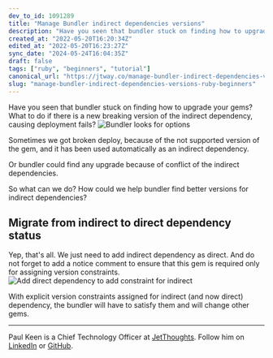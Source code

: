 ```yaml
---
dev_to_id: 1091289
title: "Manage Bundler indirect dependencies versions"
description: "Have you seen that bundler stuck on finding how to upgrade your gems? What to do if there is a new..."
created_at: "2022-05-20T16:20:34Z"
edited_at: "2022-05-20T16:23:27Z"
sync_date: "2024-05-24T16:04:35Z"
draft: false
tags: ["ruby", "beginners", "tutorial"]
canonical_url: "https://jtway.co/manage-bundler-indirect-dependencies-versions-e0ed99ac2bd5?source=friends_link&sk=443e7e5a3e4f97c6cfa99d4e42d717bd"
slug: "manage-bundler-indirect-dependencies-versions-ruby-beginners"
---
```

Have you seen that bundler stuck on finding how to upgrade your gems? What to do if there is a new breaking version of the indirect dependency, causing deployment fails?
![Bundler looks for options](https://dev-to-uploads.s3.amazonaws.com/uploads/articles/4sxis2wl9dy5364bl24a.png)
 
Sometimes we got broken deploy, because of the not supported version of the gem, and it has been used automatically as an indirect dependency.

Or bundler could find any upgrade because of conflict of the indirect dependencies.

So what can we do? How could we help bundler find better versions for indirect dependencies?

## Migrate from indirect to direct dependency status
Yep, that's all. We just need to add indirect dependency as direct. And do not forget to add a notice comment to ensure that this gem is required only for assigning version constraints.
![Add direct dependency to add constraint for indirect](https://dev-to-uploads.s3.amazonaws.com/uploads/articles/pbxx3fzqemouy7a2uml4.png)

With explicit version constraints assigned for indirect (and now direct) dependency, the bundler will have to satisfy them and will change other gems.

---

Paul Keen is a Chief Technology Officer at [JetThoughts](https://www.jetthoughts.com/). Follow him on [LinkedIn](https://www.linkedin.com/in/paul-keen/) or [GitHub](https://github.com/pftg).
